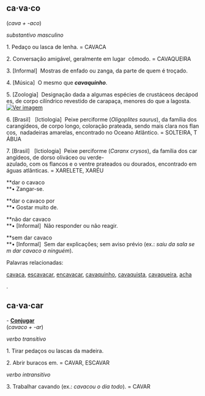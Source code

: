 ## **ca·va·co**

  
(_cava + -aco_)  

_substantivo masculino_

1. Pedaço ou lasca de lenha. = CAVACA

2. Conversação amigável, geralmente em lugar  cômodo. = CAVAQUEIRA

3. [Informal]  Mostras de enfado ou zanga, da parte de quem é troçado.

4. [Música]  O mesmo que _**cavaquinho**_.

5. [Zoologia]  Designação dada a algumas espécies de crustáceos decápodes, de corpo cilíndrico revestido de carapaça, menores do que a lagosta.[![Ver imagem](https://dicionario.priberam.org/images/pic.png)](https://dicionario.priberam.org/images/dplp/cavaco.jpg)

6. [Brasil]   [Ictiologia]  Peixe perciforme (_Oligoplites saurus_), da família dos carangídeos, de corpo longo, coloração prateada, sendo mais clara nos flancos,  nadadeiras amarelas, encontrado no Oceano Atlântico. = SOLTEIRA, TÁBUA

7. [Brasil]   [Ictiologia]  Peixe perciforme (_Caranx crysos_), da família dos carangídeos, de dorso oliváceo ou verde-azulado, com os flancos e o ventre prateados ou dourados, encontrado em águas atlânticas. = XARELETE, XARÉU

  

**dar o cavaco  
**• Zangar-se.

**dar o cavaco por  
**• Gostar muito de.

**não dar cavaco  
**• [Informal]  Não responder ou não reagir.

**sem dar cavaco  
**• [Informal]  Sem dar explicações; sem aviso prévio (ex.: _saiu da sala sem dar cavaco a ninguém_).

Palavras relacionadas: 

[cavaca](https://dicionario.priberam.org/cavaca), [escavacar](https://dicionario.priberam.org/escavacar), [encavacar](https://dicionario.priberam.org/encavacar), [cavaquinho](https://dicionario.priberam.org/cavaquinho), [cavaquista](https://dicionario.priberam.org/cavaquista), [cavaqueira](https://dicionario.priberam.org/cavaqueira), [acha](https://dicionario.priberam.org/acha)

.

  

## **ca·va·car** 

- **[Conjugar](https://dicionario.priberam.org/Conjugar/cavacar)**  
(_cavaco + -ar_)  

_verbo transitivo_

1. Tirar pedaços ou lascas da madeira.

2. Abrir buracos em. = CAVAR, ESCAVAR

_verbo intransitivo_

3. Trabalhar cavando (ex.: _cavacou o dia todo_). = CAVAR

  
